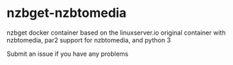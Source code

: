 # nzbget-nzbtomedia
nzbget docker container based on the linuxserver.io original container with nzbtomedia, par2 support for nzbtomedia, and python 3

Submit an issue if you have any problems
